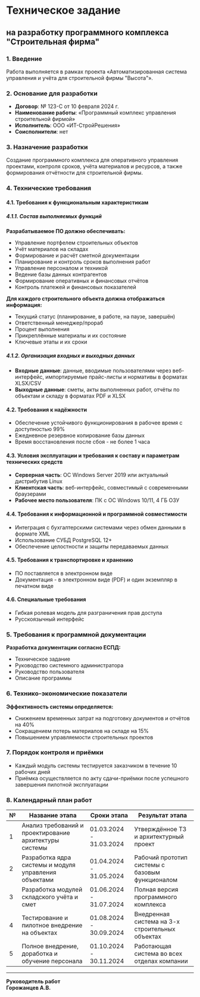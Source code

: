 # Техническое задание
## на разработку программного комплекса "Строительная фирма"

### 1. Введение
Работа выполняется в рамках проекта «Автоматизированная система управления и учёта для строительной фирмы "Высота"».

### 2. Основание для разработки
- **Договор**: № 123-С от 10 февраля 2024 г.
- **Наименование работы**: «Программный комплекс управления строительной фирмой»
- **Исполнитель**: ООО «ИТ-СтройРешения»
- **Соисполнители**: нет

### 3. Назначение разработки
Создание программного комплекса для оперативного управления проектами, контроля сроков, учёта материалов и ресурсов, а также формирования отчётности для строительной фирмы.

### 4. Технические требования

#### 4.1. Требования к функциональным характеристикам

##### 4.1.1. Состав выполняемых функций
**Разрабатываемое ПО должно обеспечивать:**
- Управление портфелем строительных объектов
- Учёт материалов на складах
- Формирование и расчёт сметной документации
- Планирование и контроль сроков выполнения работ
- Управление персоналом и техникой
- Ведение базы данных контрагентов
- Формирование оперативных и финансовых отчётов
- Контроль платежей и финансовых показателей

**Для каждого строительного объекта должна отображаться информация:**
- Текущий статус (планирование, в работе, на паузе, завершён)
- Ответственный менеджер/прораб
- Процент выполнения
- Прикреплённые материалы и их состояние
- Ключевые этапы и их сроки

##### 4.1.2. Организация входных и выходных данных
- **Входные данные**: данные, вводимые пользователями через веб-интерфейс, импортируемые прайс-листы и нормативы в форматах XLSX/CSV
- **Выходные данные**: сметы, акты выполненных работ, отчёты по объектам и складу в форматах PDF и XLSX

#### 4.2. Требования к надёжности
- Обеспечение устойчивого функционирования в рабочее время с доступностью 99%
- Ежедневное резервное копирование базы данных
- Время восстановления после сбоя - не более 1 часа

#### 4.3. Условия эксплуатации и требования к составу и параметрам технических средств
- **Серверная часть**: ОС Windows Server 2019 или актуальный дистрибутив Linux
- **Клиентская часть**: веб-интерфейс, совместимый с современными браузерами
- **Рабочее место пользователя**: ПК с ОС Windows 10/11, 4 ГБ ОЗУ

#### 4.4. Требования к информационной и программной совместимости
- Интеграция с бухгалтерскими системами через обмен данными в формате XML
- Использование СУБД PostgreSQL 12+
- Обеспечение целостности и защиты передаваемых данных

#### 4.5. Требования к транспортировке и хранению
- ПО поставляется в электронном виде
- Документация - в электронном виде (PDF) и один экземпляр в печатном виде

#### 4.6. Специальные требования
- Гибкая ролевая модель для разграничения прав доступа
- Русскоязычный интерфейс

### 5. Требования к программной документации
**Разработка документации согласно ЕСПД:**
- Техническое задание
- Руководство системного администратора
- Руководство пользователя
- Описание программы

### 6. Технико-экономические показатели
**Эффективность системы определяется:**
- Снижением временных затрат на подготовку документов и отчётов на 40%
- Сокращением потерь материалов на складе на 15%
- Повышением управляемости строительных проектов

### 7. Порядок контроля и приёмки
- Каждый модуль системы тестируется заказчиком в течение 10 рабочих дней
- Приёмка осуществляется по акту сдачи-приёмки после успешного завершения пилотной эксплуатации

### 8. Календарный план работ

| № | Название этапа | Сроки этапа | Результат этапа |
|---|----------------|-------------|------------------|
| 1 | Анализ требований и проектирование архитектуры системы | 01.03.2024 - 31.03.2024 | Утверждённое ТЗ и архитектурный проект |
| 2 | Разработка ядра системы и модуля управления объектами | 01.04.2024 - 31.05.2024 | Рабочий прототип системы с базовым функционалом |
| 3 | Разработка модулей складского учёта и смет | 01.06.2024 - 31.07.2024 | Полная версия программного комплекса |
| 4 | Тестирование и пилотное внедрение на объектах | 01.08.2024 - 30.09.2024 | Внедренная система на 3-х строительных объектах |
| 5 | Полное внедрение, доработка и обучение персонала | 01.10.2024 - 30.11.2024 | Работающая система во всех отделах компании |

---
**Руководитель работ**  
**Горожанцев А.В.**